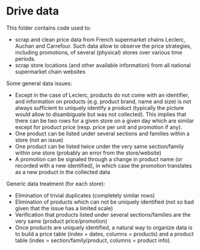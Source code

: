# Drive data

This folder contains code used to:

- scrap and clean price data from French supermarket chains Leclerc, Auchan and Carrefour. Such data allow to observe the price strategies, including promotions, of several (physical) stores over various time periods. 
- scrap store locations (and other available information) from all national supermarket chain websites

Some general data issues:

- Except in the case of Leclerc, products do not come with an identifier, and information on products (e.g. product brand, name and size) is not always sufficient to uniquely identify a product (typically the picture would allow to disambiguate but was not collected). This implies that there can be two rows for a given store on a given day which are similar except for product price (resp. price per unit and promotion if any).
- One product can be listed under several sections and families within a store (not an issue)
- One product can be listed twice under the very same section/family within one store (probably an error from the store/website)
- A promotion can be signaled through a change in product name (or recorded with a new identified), in which case the promotion translates as a new product in the collected data

Generic data treatment (for each store):

- Elimination of trivial duplicates (completely similar rows)
- Elimination of products which can not be uniquely identified (not so bad given that the issue has a limited scale)
- Verification that products listed under several sections/families are the very same (product price/promotion)
- Once products are uniquely identified, a natural way to organize data is to build a price table (index = dates, columns = products) and a product table (index = section/family/product, columns = product info).
